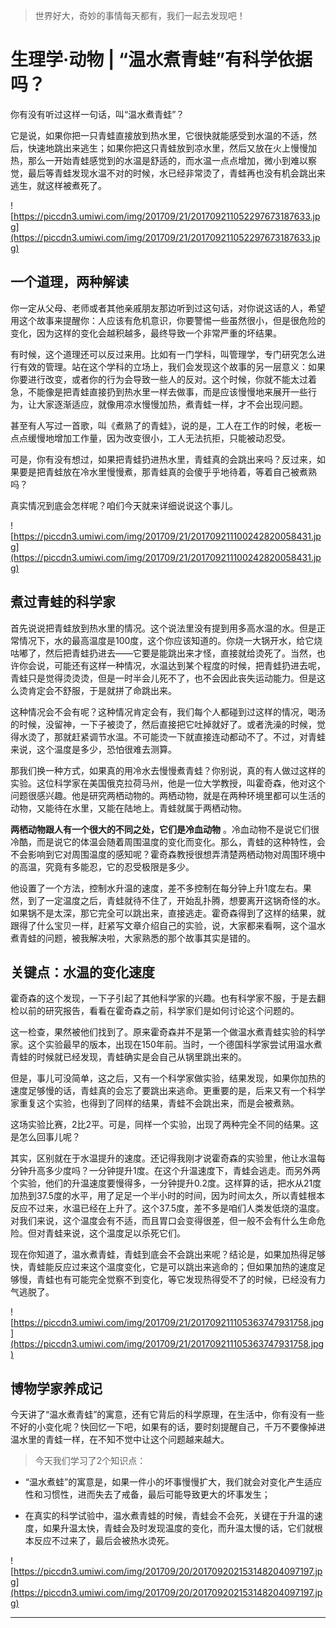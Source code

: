 > 世界好大，奇妙的事情每天都有，我们一起去发现吧！

# 生理学·动物 | “温水煮青蛙”有科学依据吗？

你有没有听过这样一句话，叫“温水煮青蛙”？

它是说，如果你把一只青蛙直接放到热水里，它很快就能感受到水温的不适，然后，快速地跳出来逃生；如果你把这只青蛙放到凉水里，然后又放在火上慢慢加热，那么一开始青蛙感觉到的水温是舒适的，而水温一点点增加，微小到难以察觉，最后等青蛙发现水温不对的时候，水已经非常烫了，青蛙再也没有机会跳出来逃生，就这样被煮死了。

![https://piccdn3.umiwi.com/img/201709/21/201709211052297673187633.jpg](https://piccdn3.umiwi.com/img/201709/21/201709211052297673187633.jpg)

## 一个道理，两种解读

你一定从父母、老师或者其他亲戚朋友那边听到过这句话，对你说这话的人，希望用这个故事来提醒你：人应该有危机意识，你要警惕一些虽然很小，但是很危险的变化，因为这样的变化会越积越多，最终导致一个非常严重的坏结果。

有时候，这个道理还可以反过来用。比如有一门学科，叫管理学，专门研究怎么进行有效的管理。站在这个学科的立场上，我们会发现这个故事的另一层意义：如果你要进行改变，或者你的行为会导致一些人的反对。这个时候，你就不能太过着急，不能像是把青蛙直接扔到热水里一样去做事，而是应该慢慢地来展开一些行为，让大家逐渐适应，就像用凉水慢慢加热，煮青蛙一样，才不会出现问题。

甚至有人写过一首歌，叫《煮熟了的青蛙》，说的是，工人在工作的时候，老板一点点缓慢地增加工作量，因为改变很小，工人无法抗拒，只能被动忍受。

可是，你有没有想过，如果把青蛙扔进热水里，青蛙真的会跳出来吗？反过来，如果要是把青蛙放在冷水里慢慢煮，那青蛙真的会傻乎乎地待着，等着自己被煮熟吗？

真实情况到底会怎样呢？咱们今天就来详细说说这个事儿。

![https://piccdn3.umiwi.com/img/201709/21/201709211100242820058431.jpg](https://piccdn3.umiwi.com/img/201709/21/201709211100242820058431.jpg)

## 煮过青蛙的科学家

首先说说把青蛙放到热水里的情况。这个说法里没有提到用多高水温的水。但是正常情况下，水的最高温度是100度，这个你应该知道的。你烧一大锅开水，给它烧咕嘟了，然后把青蛙扔进去——它要是能跳出来才怪，直接就给烫死了。当然，也许你会说，可能还有这样一种情况，水温达到某个程度的时候，把青蛙扔进去呢，青蛙只是觉得烫烫烫，但是一时半会儿死不了，也不会因此丧失运动能力。但是这么烫肯定会不舒服，于是就拼了命跳出来。

这种情况会不会有呢？这种情况肯定会有，我们每个人都碰到过这样的情况，喝汤的时候，没留神，一下子被烫了，然后直接把它吐掉就好了。或者洗澡的时候，觉得水烫了，那就赶紧调节水温。不可能烫一下就直接连动都动不了。不过，对青蛙来说，这个温度是多少，恐怕很难去测算。

那我们换一种方式，如果真的用冷水去慢慢煮青蛙？你别说，真的有人做过这样的实验。这位科学家在美国俄克拉荷马州，他是一位大学教授，叫霍奇森，他对这个问题很感兴趣。他是研究两栖动物的。两栖动物，就是在两种环境里都可以生活的动物，又能待在水里，又能在陆地上。青蛙就属于两栖动物。

 **两栖动物跟人有一个很大的不同之处，它们是冷血动物** 。冷血动物不是说它们很冷酷，而是说它的体温会随着周围温度的变化而变化。那么，青蛙的这种特性，会不会影响到它对周围温度的感知呢？霍奇森教授很想弄清楚两栖动物对周围环境中的高温，究竟有多能忍，它的忍受极限是多少。

他设置了一个方法，控制水升温的速度，差不多控制在每分钟上升1度左右。果然，到了一定温度之后，青蛙就待不住了，开始乱扑腾，想要离开这锅奇怪的水。如果锅不是太深，那它完全可以跳出来，直接逃走。霍奇森得到了这样的结果，就跟得了什么宝贝一样，赶紧写文章介绍自己的实验，说，大家都来看啊，这个温水煮青蛙的问题，被我解决啦，大家熟悉的那个故事其实是错的。

## 关键点：水温的变化速度

霍奇森的这个发现，一下子引起了其他科学家的兴趣。也有科学家不服，于是去翻检以前的研究报告，看看在霍奇森之前，科学家们是如何讨论这个问题的。

这一检查，果然被他们找到了。原来霍奇森并不是第一个做温水煮青蛙实验的科学家。这个实验最早的版本，出现在150年前。当时，一个德国科学家尝试用温水煮青蛙的时候就已经发现，青蛙确实是会自己从锅里跳出来的。

但是，事儿可没简单，这之后，又有一个科学家做实验，结果发现，如果你加热的速度足够慢的话，青蛙真的会忘了要跳出来逃命。更重要的是，后来又有一个科学家重复这个实验，也得到了同样的结果，青蛙不会跳出来，而是会被煮熟。

这场实验比赛，2比2平。可是，同样一个实验，出现了两种完全不同的结果。这是怎么回事儿呢？

其实，区别就在于水温提升的速度。还记得我刚才说霍奇森的实验里，他让水温每分钟升高多少度吗？一分钟提升1度。在这个升温速度下，青蛙会逃走。而另外两个实验，他们的升温速度要慢得多，一分钟提升0.2度。这样算的话，把水从21度加热到37.5度的水平，用了足足一个半小时的时间，因为时间太久，所以青蛙根本反应不过来，水温已经在上升了。这个37.5度，差不多是咱们人类发低烧的温度。对我们来说，这个温度会有不适，而且胃口会变得很差，但一般不会有什么生命危险。但对青蛙来说，这个温度足以杀死它们。

现在你知道了，温水煮青蛙，青蛙到底会不会跳出来呢？结论是，如果加热得足够快，青蛙能反应过来这个温度变化，它是可以跳出来逃命的；但如果加热的速度足够慢，青蛙也有可能完全觉察不到变化，等它发现热得受不了的时候，已经没有力气逃脱了。

![https://piccdn3.umiwi.com/img/201709/21/201709211105363747931758.jpg](https://piccdn3.umiwi.com/img/201709/21/201709211105363747931758.jpg)

## 博物学家养成记

今天讲了“温水煮青蛙”的寓意，还有它背后的科学原理，在生活中，你有没有一些不好的小变化呢？快回忆一下吧，如果有的话，要时刻提醒自己，千万不要像掉进温水里的青蛙一样，在不知不觉中让这个问题越来越大。

> 今天我们学习了2个知识点：

* “温水煮蛙”的寓意是，如果一件小的坏事慢慢扩大，我们就会对变化产生适应性和习惯性，进而失去了戒备，最后可能导致更大的坏事发生；

* 在真实的科学试验中，温水煮青蛙的时候，青蛙会不会死，关键在于升温的速度，如果升温太快，青蛙会及时发现温度的变化，而升温太慢的话，它们就根本反应不过来了，最后会被热水烫死。

![https://piccdn3.umiwi.com/img/201709/20/201709202153148204097197.jpg](https://piccdn3.umiwi.com/img/201709/20/201709202153148204097197.jpg)

---
